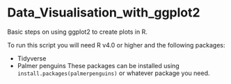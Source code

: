 # Data_Visualisation_with_ggplot2
Basic steps on using ggplot2 to create plots in R.
  
To run this script you will need R v4.0 or higher and the following packages:
- Tidyverse
- Palmer penguins
These packages can be installed using `install.packages(palmerpenguins)` or whatever package you need.